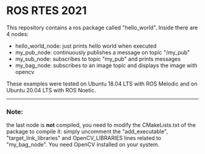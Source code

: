# ROS RTES 2021

This repository contains a ros package called "hello_world".
Inside there are 4 nodes:
  - hello_world_node: just prints hello world when executed
  - my_pub_node: continuously publishes a message on topic "/my_pub"
  - my_sub_node: subscribes to topic "my_pub" and prints messages
  - my_bag_node: subscribes to an image topic and displays the image with opencv

These examples were tested on Ubuntu 18.04 LTS with ROS Melodic and on Ubuntu 20.04 LTS with ROS Noetic.

___
### Note: 
the last node is **not** compiled, you need to modify the CMakeLists.txt of the package to compile it:
simply uncomment the "add_executable", "target_link_libraries" and OpenCV_LIBRARIES lines related to "my_bag_node".
You need OpenCV installed on your system.